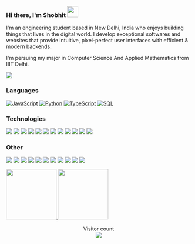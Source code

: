 ###  Hi there, I'm Shobhit <img width="30" src="https://camo.githubusercontent.com/e8e7b06ecf583bc040eb60e44eb5b8e0ecc5421320a92929ce21522dbc34c891/68747470733a2f2f6d656469612e67697068792e636f6d2f6d656469612f6876524a434c467a6361737252346961377a2f67697068792e676966">

I'm an engineering student based in New Delhi, India who enjoys building things that lives in the digital world. I develop exceptional softwares and websites that provide intuitive, pixel-perfect user interfaces with efficient & modern backends.

I'm persuing my major in Computer Science And Applied Mathematics from IIIT Delhi.

[![](https://img.shields.io/badge/-🌈%20Website-FFF)](https://shobhitkumar.netlify.app/)


### Languages

[![JavaScript](https://img.shields.io/badge/-JavaScript-000?&logo=JavaScript)](https://shobhitkumar.netlify.app/)
[![Python](https://img.shields.io/badge/-Python-000?&logo=Python)](https://shobhitkumar.netlify.app/)
[![TypeScript](https://img.shields.io/badge/-TypeScript-000?&logo=typescript)](https://shobhitkumar.netlify.app/)
[![SQL](https://img.shields.io/badge/-SQL-000?&logo=MySQL)](https://shobhitkumar.netlify.app/)

### Technologies

[![](https://img.shields.io/badge/-jQuery-000?&logo=jQuery&logoColor=0769AD)](https://shobhitkumar.netlify.app/)
[![](https://img.shields.io/badge/-Node.js-000?&logo=node.js)](https://shobhitkumar.netlify.app/)
[![](https://img.shields.io/badge/-Bootstrap-000?&logo=Bootstrap)](https://shobhitkumar.netlify.app/)
[![](https://img.shields.io/badge/-Vue-000?&logo=Vue.js)](https://shobhitkumar.netlify.app/)
[![](https://img.shields.io/badge/-React-000?&logo=React)](https://shobhitkumar.netlify.app/)
[![](https://img.shields.io/badge/-Angular-000?&logo=Angular&logoColor=DD0031)](https://shobhitkumar.netlify.app/)
[![](https://img.shields.io/badge/-SQLite-000?&logo=Sqlite)](https://shobhitkumar.netlify.app/)
[![](https://img.shields.io/badge/-Sequelize-000?&logo=Sequelize)](https://shobhitkumar.netlify.app/)
[![](https://img.shields.io/badge/-Nuxt.js-000?&logo=Nuxt.js)](https://shobhitkumar.netlify.app/)
[![](https://img.shields.io/badge/-Next.js-000?&logo=Next.js)](https://shobhitkumar.netlify.app/)
[![](https://img.shields.io/badge/-Flask-000?&logo=Flask)](https://shobhitkumar.netlify.app/)
[![](https://img.shields.io/badge/-Django-000?&logo=Django&logoColor=092E20)](https://shobhitkumar.netlify.app/)

### Other

[![](https://img.shields.io/badge/-HTML-000?&logo=html5)](https://shobhitkumar.netlify.app/)
[![](https://img.shields.io/badge/-CSS-000?&logo=css3&logoColor=1572B6)](https://shobhitkumar.netlify.app/)
[![](https://img.shields.io/badge/-Tailwind-000?&logo=tailwind-css)](https://shobhitkumar.netlify.app/)
[![](https://img.shields.io/badge/-Sass-000?&logo=sass&logoColor=CC6699)](https://shobhitkumar.netlify.app/)
[![](https://img.shields.io/badge/-Git-000?&logo=Git)](https://shobhitkumar.netlify.app/)
[![](https://img.shields.io/badge/-Docker-000?&logo=Docker)](https://shobhitkumar.netlify.app/)
[![](https://img.shields.io/badge/-Heroku-000?&logo=heroku&logoColor=430098)](https://shobhitkumar.netlify.app/)
[![](https://img.shields.io/badge/-Netlify-000?&logo=Netlify)](https://shobhitkumar.netlify.app/)
[![](https://img.shields.io/badge/-Vercel-000?&logo=Vercel)](https://shobhitkumar.netlify.app/)
[![](https://img.shields.io/badge/-AWS-000?&logo=Amazon-AWS&logoColor=F90)](https://shobhitkumar.netlify.app/)
[![](https://img.shields.io/badge/Azure-000?&logo=microsoft-azure&logoColor=008AD7)](https://shobhitkumar.netlify.app/)

<a href="https://shobhitkumar.netlify.app/">
  <img height="137px" src="https://github-readme-stats.vercel.app/api?username=iamshobhitkumar&hide_title=true&hide_border=true&show_icons=true&include_all_commits=true&count_private=true&line_height=21&text_color=000&icon_color=000&bg_color=0,ea6161,ffc64d,fffc4d,52fa5a&theme=graywhite"/>  
</a>
<a href="https://shobhitkumar.netlify.app/">
  <img height="137px" src="https://github-readme-stats.vercel.app/api/top-langs/?username=ra1nbow1&hide=html&hide_title=true&hide_border=true&layout=compact&langs_count=6&text_color=000&icon_color=fff&bg_color=0,52fa5a,4dfcff,c64dff&theme=graywhite" />
</a>

<p align="center"> 
  Visitor count<br>
  <a href="https://shobhitkumar.netlify.app/">
    <img src="https://profile-counter.glitch.me/iamshobhitkumar/count.svg" />
  </a>
</p>
